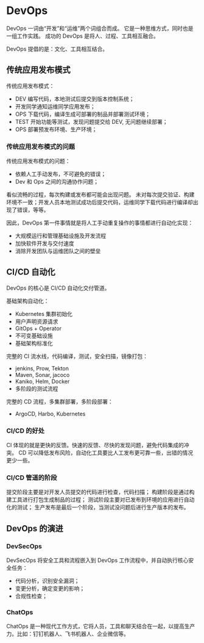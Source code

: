 # DevOps

DevOps 一词由“开发”和“运维”两个词组合而成。
它是一种思维方式，同时也是一组工作实践。
成功的 DevOps 是将人、过程、工具相互融合。

DevOps 提倡的是：文化、工具相互结合。

## 传统应用发布模式

传统应用发布模式：
- DEV 编写代码，本地测试后提交到版本控制系统；
- 开发同学通知运维同学应用发布；
- OPS 下载代码，编译生成可部署的制品并部署测试环境；
- TEST 开始功能等测试，发现问题提交给 DEV, 无问题继续部署；
- OPS 部署预发布环境、生产环境；

### 传统应用发布模式的问题

传统应用发布模式的问题：
- 依赖人工手动发布，不可避免的错误；
- Dev 和 Ops 之间的沟通协作问题；

看似流畅的过程，每次构建或发布都可能会出现问题。
未对每次提交验证、构建环境不一致；开发人员本地测试成功后提交代码，运维同学下载代码进行编译却出现了错误，等等。

因此，DevOps 第一件事情就是将人工手动重复操作的事情都进行自动化实现：
- 大规模运行和管理基础设施及开发流程
- 加快软件开发与交付速度
- 消除开发团队与运维团队之间的壁垒

## CI/CD 自动化

DevOps 的核心是 CI/CD 自动化交付管道。

基础架构自动化：
- Kubernetes 集群初始化
- 用户声明资源请求
- GitOps + Operator
- 不可变基础设施
- 基础架构标准化

完整的 CI 流水线，代码编译，测试，安全扫描，镜像打包：
- jenkins, Prow, Tekton
- Maven, Sonar, jacoco
- Kaniko, Helm, Docker
- 多阶段的测试流程

完整的 CD 流程，多集群部署，多阶段部署：
- ArgoCD, Harbo, Kubernetes

### CI/CD 的好处

CI 体现的就是更快的反馈。快速的反馈、尽快的发现问题，避免代码集成的冲突。
CD 可以降低发布风险，自动化工具要比人工发布更可靠一些，出错的情况更少一些。 

### CI/CD 管道的阶段

提交阶段主要是对开发人员提交的代码进行检查，代码扫描；
构建阶段是通过构建工具进行打包生成制品的过程；
测试阶段主要对已发布到环境的应用进行自动化的测试；
生产发布是最后一个阶段，当测试没问题后进行生产版本的发布。

## DevOps 的演进

### DevSecOps

DevSecOps 将安全工具和流程嵌入到 DevOps 工作流程中，并自动执行核心安全任务：
- 代码分析，识别安全漏洞；
- 变更分析，确定变更的影响；
- 合规性检查；

### ChatOps

ChatOps 是一种现代工作方式，它将人员，工具和聊天结合在一起，以提高生产力。比如：钉钉机器人、飞书机器人、企业微信等。